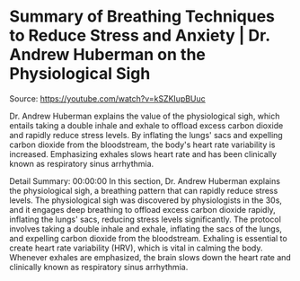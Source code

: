 # Summary of Breathing Techniques to Reduce Stress and Anxiety | Dr. Andrew Huberman on the Physiological Sigh

Source: https://youtube.com/watch?v=kSZKIupBUuc

Dr. Andrew Huberman explains the value of the physiological sigh, which entails taking a double inhale and exhale to offload excess carbon dioxide and rapidly reduce stress levels. By inflating the lungs' sacs and expelling carbon dioxide from the bloodstream, the body's heart rate variability is increased. Emphasizing exhales slows heart rate and has been clinically known as respiratory sinus arrhythmia.

Detail Summary: 
00:00:00
In this section, Dr. Andrew Huberman explains the physiological sigh, a breathing pattern that can rapidly reduce stress levels. The physiological sigh was discovered by physiologists in the 30s, and it engages deep breathing to offload excess carbon dioxide rapidly, inflating the lungs' sacs, reducing stress levels significantly. The protocol involves taking a double inhale and exhale, inflating the sacs of the lungs, and expelling carbon dioxide from the bloodstream. Exhaling is essential to create heart rate variability (HRV), which is vital in calming the body. Whenever exhales are emphasized, the brain slows down the heart rate and clinically known as respiratory sinus arrhythmia.

